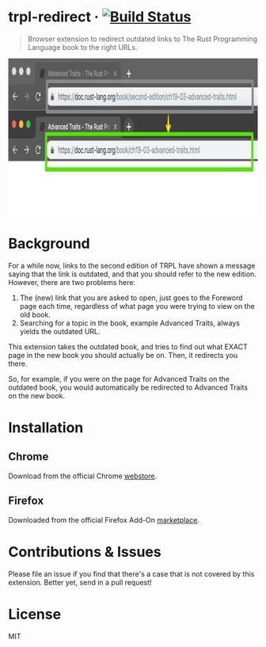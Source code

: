 # trpl-redirect &middot; [![Build Status](https://travis-ci.com/srishanbhattarai/trpl-redirect.svg?token=r9ZKJZspyajhDz5EguyH&branch=master)](https://travis-ci.com/srishanbhattarai/trpl-redirect)
> Browser extension to redirect outdated links to The Rust Programming Language book to the right URLs.

![Image of TRPL Redirect](https://github.com/srishanbhattarai/trpl-redirect/blob/master/screenshot.png)

# Background
For a while now, links to the second edition of TRPL have shown a message saying that the link is outdated, and that you should refer to the new edition.
However, there are two problems here:
1. The (new) link that you are asked to open, just goes to the Foreword page each time, regardless of what page you were trying to view on the old book.
2. Searching for a topic in the book, example Advanced Traits, always yields the outdated URL.

This extension takes the outdated book, and tries to find out what EXACT page in the new book you should actually be on. Then, it redirects you there.

So, for example, if you were on the page for Advanced Traits on the outdated book, you would automatically be redirected to Advanced Traits on the new book.

# Installation
## Chrome
Download from the official Chrome [webstore](https://chrome.google.com/webstore/detail/trpl-redirect/inapnophinbgkgahciiakfmcejejfmpa).

## Firefox
Downloaded from the official Firefox Add-On [marketplace](https://addons.mozilla.org/en-US/firefox/addon/trpl-redirect/).

# Contributions & Issues
Please file an issue if you find that there's a case that is not covered by this extension. Better yet, send in a pull request!

# License
MIT
